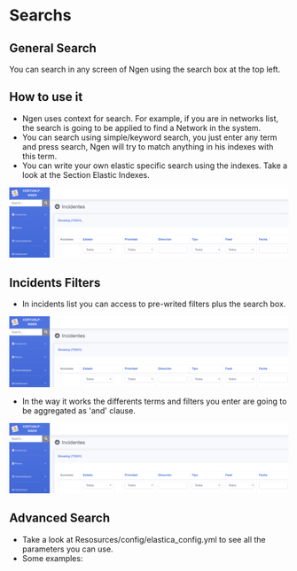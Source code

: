 # Searchs
## General Search

You can search in any screen of Ngen using the search box at the top left.


## How to use it

  * Ngen uses context for search. For example, if you are in networks list, the search is going to be applied to find a Network in the system.
  * You can search using simple/keyword search, you just enter any term and press search, Ngen will try to match anything in his indexes with this term.
  * You can write your own elastic specific search using the indexes. Take a look at the Section Elastic Indexes.

![alt text](https://github.com/CERTUNLP/NgenBundle/raw/master/Resources/doc/imagenes/ngenfilters.png) 
  
 ## Incidents Filters
 
 * In incidents list you can access to pre-writed filters plus the search box.

![alt text](https://github.com/CERTUNLP/NgenBundle/raw/master/Resources/doc/imagenes/ngenfilters.png)


* In the way it works the differents terms and filters you enter are going to be aggregated as 'and' clause.  
 
![alt text](https://github.com/CERTUNLP/NgenBundle/raw/master/Resources/doc/imagenes/ngenfilters.png)

 ## Advanced Search
 
 * Take a look at Resosurces/config/elastica_config.yml to see all the parameters you can use.
 * Some examples:
 
